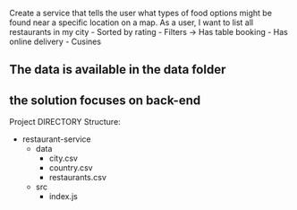 Create a service that tells the user what types of food options might be found near a specific location on a map. As a user, I want to list all restaurants in my city - Sorted by rating - Filters -> Has table booking - Has online delivery - Cusines

The data is available in the data folder
-------------------------------------------------------------------------------------------------------------------------------------------------------------------------------------------------
the solution focuses on back-end
-------------------------------------------------------------------------------------------------------------------------------------------------------------------------------------------------

Project DIRECTORY Structure:

- restaurant-service
  - data
    - city.csv
    - country.csv
    - restaurants.csv
  - src
    - index.js



